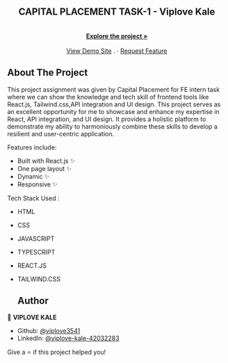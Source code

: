 <div id="top"></div>

<!-- PROJECT [othneildrew] SHIELDS -->

<!-- PROJECT LOGO -->
<br />
<div align="center">
  </a>

  <h2 align="center">CAPITAL PLACEMENT TASK-1 - Viplove Kale</h2>

  <p align="center">
    <br />
    <a href="https://github.com/viplove3541/capital_placement_ui_api_task-1"><strong>Explore the project »</strong></a>
    <br />
    <br />
    <a href="https://capital-placement-ui-api-task-1.vercel.app/">View Demo Site</a>
    .
    ·
    <a href="https://github.com/viplove3541/capital_placement_ui_api_task-1/issues">Request Feature</a>
  </p>
</div>

<!-- ABOUT THE PROJECT -->
## About The Project
This project assignment was given by Capital Placement for FE intern task where we can show the knowledge and tech skill of frontend tools like React.js,
Tailwind.css,API integration and UI design. This project serves as an excellent opportunity for me to showcase and enhance my expertise in React, API integration, and UI design. It provides a holistic platform to demonstrate my ability to harmoniously combine these skills to develop a resilient and user-centric application.

Features include:
- Built with React.js ✨
- One page layout ✨
- Dynamic ✨
- Responsive ✨

Tech Stack Used :
- HTML
- CSS
- JAVASCRIPT
- TYPESCRIPT
- REACT.JS
- TAILWIND.CSS

  ## Author

👤 **VIPLOVE KALE**

- Github: [@viplove3541](https://github.com/viplove3541)
- LinkedIn: [@viplove-kale-42032283](https://www.linkedin.com/in/viplove-kale-42032283/)

Give a ⭐️ if this project helped you!
